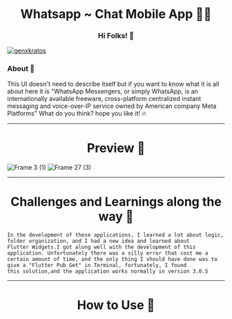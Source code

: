 <h1 align="center">Whatsapp ~ Chat Mobile App 🏃‍♂️</h1>
<h3 align="center">Hi Folks! 👋</h3>


<p align="left"> <a href="https://twitter.com/genxkratos" target="blank"><img src="https://img.shields.io/twitter/follow/genxkratos?logo=twitter&style=for-the-badge" alt="genxkratos" /></a> </p>

<h3 align="left">About 📖</h3>

This UI doesn't need to describe itself but if you want to know what it is all about here it is "WhatsApp Messengers, or simply WhatsApp, is an internationally available freeware, cross-platform centralized instant messaging and voice-over-IP service owned by American company Meta Platforms"  What do you think? hope you like it! 🔥
<hr>

<h1 align="center">Preview 📱</h1>


![Frame 3 (1)](https://user-images.githubusercontent.com/83639732/179388775-6a53cd60-703d-4097-9d72-d4ffdb9ab93d.png)
![Frame 27 (3)](https://user-images.githubusercontent.com/83639732/179388777-7578f501-d9a7-40bd-ac7c-14397900b60f.png)

<hr>
<h1 align="center">Challenges and Learnings along the way 🤯</h1>

````
In the development of these applications, I learned a lot about logic, folder organization, and I had a new idea and learned about
Flutter Widgets.I got along well with the development of this application. Unfortunately there was a silly error that cost me a
certain amount of time, and the only thing I should have done was to give a "Flutter Pub Get" in Terminal, fortunately, I found
this solution,and the application works normally in version 3.0.5 

````
<hr>
<h1 align="center">How to Use 🤔</h1>
